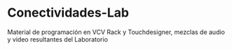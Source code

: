 # Conectividades-Lab
Material de programación en VCV Rack y Touchdesigner, mezclas de audio y video resultantes del Laboratorio
